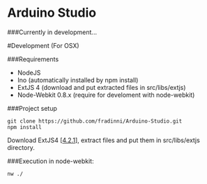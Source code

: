 Arduino Studio
===============

###Currently in development...

#Development (For OSX)

###Requirements
 - NodeJS
 - Ino (automatically installed by npm install)
 - ExtJS 4 (download and put extracted files in src/libs/extjs)
 - Node-Webkit 0.8.x (require for develoment with node-webkit)

###Project setup
```
git clone https://github.com/fradinni/Arduino-Studio.git
npm install
````

Download ExtJS4 [[4.2.1](http://www.sencha.com/products/extjs/download/ext-js-4.2.1/2281)], extract files and put them in src/libs/extjs directory.

###Execution in node-webkit:
```
nw ./
```
